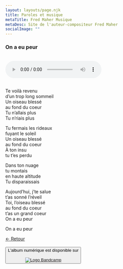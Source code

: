 ```yaml
---
layout: layouts/page.njk
title: Paroles et musique
metaTitle: Fred Maher Musique
metaDesc: Site de l'auteur-compositeur Fred Maher
socialImage: ""
---
```

<style>
*:focus {
    outline: none;
}
</style>

  ### On a eu peur
 <br> 
<audio controls>
  <source src="https://fredmahermusique.com/mp3/on-a-eu-peur.ogg" type="audio/ogg">
  <source src="https://fredmahermusique.com/mp3/on-a-eu-peur.mp3" type="audio/mpeg">
Your browser does not support the audio element.
</audio>
<br>
<br>     


Te voilà revenu<br>
d’un trop long sommeil<br>
Un oiseau blessé<br>
au fond du coeur<br>
Tu n’allais plus<br>
Tu n’riais plus

Tu fermais les rideaux<br>
fuyant le soleil<br>
Un oiseau blessé<br> 
au fond du coeur<br>
À ton insu<br> 
tu t’es perdu

Dans ton nuage<br>
tu montais<br>
en haute altitude<br>
Tu disparaissais

Aujourd’hui, j’te salue<br>
t’as sonné l’réveil<br>
Toi, l’oiseau blessé<br>
au fond du coeur<br>
t’as un grand coeur<br>
On a eu peur

On a eu peur

[&larr; Retour](/j-attends-l-printemps/index.html#heading-paroles-et-musique)  
<br>
<button class="[ button ] [ font-base text-base weight-bold ]">
          L'album numérique est disponible sur <br><br><a href="https://fredmahermusique.bandcamp.com"><img src="/images/bandcamp.svg" alt="Logo Bandcamp"></a>
        </button>